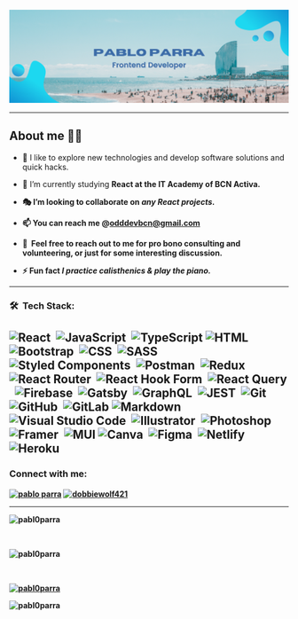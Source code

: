 <a href="https://github.com/Pabl0Parra">![Pabl0Parra Profile SVG](./assets/profile.svg)</a>

---

<!-- Description about me -->
<h2> About me 👨‍💻 </h2>

- 🔭 I like to explore new technologies and develop software solutions and quick hacks.

- 🌱 I’m currently studying <strong>React<strong> at the IT Academy of BCN Activa.

- :performing_arts: I’m looking to collaborate on <em>any React projects.</em>

- 📫 You can reach me @<strong>odddevbcn@gmail.com<strong>

- 💬 &nbsp;Feel free to reach out to me for pro bono consulting and volunteering, or just for some interesting discussion.
- ⚡ Fun fact <em>I practice calisthenics & play the piano.</em>

---

<h3>🛠 &nbsp;Tech Stack:</h3>

![React](https://img.shields.io/badge/-React-05122A?style=flat&logo=react)&nbsp;
![JavaScript](https://img.shields.io/badge/-JavaScript-05122A?style=flat&logo=javascript)&nbsp;
![TypeScript](https://img.shields.io/badge/typescript-05122A?style=flat&logo=typescript&logoColor=white)
![HTML](https://img.shields.io/badge/-HTML-05122A?style=flat&logo=HTML5)&nbsp;
![Bootstrap](https://img.shields.io/badge/-Bootstrap-05122A?style=flat&logo=bootstrap&logoColor=563D7C)&nbsp;
![CSS](https://img.shields.io/badge/-CSS-05122A?style=flat&logo=CSS3&logoColor=1572B6)&nbsp;
![SASS](https://img.shields.io/badge/-SASS-05122A?style=flat&logo=SASS)&nbsp;  
![Styled Components](https://img.shields.io/badge/styled--components-05122A?style=flat&logo=styled-components&logoColor=white)&nbsp;
![Postman](https://img.shields.io/badge/-Postman-05122A?style=flat&logo=Postman)&nbsp;
![Redux](https://img.shields.io/badge/redux-05122A?style=flat&logo=Redux)&nbsp;
![React Router](https://img.shields.io/badge/React_Router-05122A?style=flat&logo=react-router&logoColor=white)&nbsp;
![React Hook Form](https://img.shields.io/badge/React%20Hook%20Form-05122A?style=flat&logo=reacthookform&logoColor=white)&nbsp;
![React Query](https://img.shields.io/badge/-React%20Query-05122A?style=flat&logo=react%20query&logoColor=white)&nbsp;
![Firebase](https://img.shields.io/badge/Firebase-05122A?style=flat&logo=Firebase&logoColor=white)&nbsp;
![Gatsby](https://img.shields.io/badge/Gatsby-05122A?style=flat&logo=gatsby&logoColor=white)&nbsp;
![GraphQL](https://img.shields.io/badge/-GraphQL-05122A?style=flat&logo=graphql&logoColor=white)&nbsp;
![JEST](https://img.shields.io/badge/-JEST-05122A?style=flat&logo=JEST)&nbsp; 
![Git](https://img.shields.io/badge/-Git-05122A?style=flat&logo=git)&nbsp;
![GitHub](https://img.shields.io/badge/-GitHub-05122A?style=flat&logo=github)&nbsp;
![GitLab](https://img.shields.io/badge/gitlab-05122A?style=flat&logo=gitlab&logoColor=white)
![Markdown](https://img.shields.io/badge/-Markdown-05122A?style=flat&logo=markdown)&nbsp;
![Visual Studio Code](https://img.shields.io/badge/-Visual%20Studio%20Code-05122A?style=flat&logo=visual-studio-code&logoColor=007ACC)&nbsp;
![Illustrator](https://img.shields.io/badge/-Illustrator-05122A?style=flat&logo=adobe-illustrator)&nbsp;
![Photoshop](https://img.shields.io/badge/-Photoshop-05122A?style=flat&logo=adobe-photoshop)&nbsp;
![Framer](https://img.shields.io/badge/Framer-05122A?style=flat&logo=Framer)&nbsp;
![MUI](https://img.shields.io/badge/MUI-05122A?style=flat&logo=mui&logoColor=white)
![Canva](https://img.shields.io/badge/Canva-05122A?style=flat&logo=canva&logoColor=white)&nbsp;
![Figma](https://img.shields.io/badge/figma-05122A?style=flat&logo=figma&logoColor=white)&nbsp;
![Netlify](https://img.shields.io/badge/netlify-05122A?style=flat&logo=netlify&logoColor=#00C7B7)&nbsp;
![Heroku](https://img.shields.io/badge/heroku-05122A?style=flat&logo=heroku&logoColor=white)&nbsp;
---

<h3 align="left">Connect with me:</h3>
<p align="left">
<a href="https://linkedin.com/in/pablo parra" target="blank"><img align="center" src="https://raw.githubusercontent.com/rahuldkjain/github-profile-readme-generator/master/src/images/icons/Social/linked-in-alt.svg" alt="pablo parra" height="30" width="40" /></a>
<a href="https://instagram.com/dobbiewolf421" target="blank"><img align="center" src="https://raw.githubusercontent.com/rahuldkjain/github-profile-readme-generator/master/src/images/icons/Social/instagram.svg" alt="dobbiewolf421" height="30" width="40" /></a>
</p>  
  
---

<img src="https://github-readme-stats.vercel.app/api/top-langs?username=pabl0parra&show_icons=true&locale=en&theme=github_dark&layout=compact" alt="pabl0parra" /></p><br/>

<img src="https://github-readme-stats.vercel.app/api?username=pabl0parra&show_icons=true&theme=github_dark&locale=en" alt="pabl0parra" /></p><br/>

<a href="https://github.com/ryo-ma/github-profile-trophy"><img src="https://github-profile-trophy.vercel.app/?username=pabl0parra&theme=github_dark" alt="pabl0parra" /></a> </p>
  
<img src="https://komarev.com/ghpvc/?username=pabl0parra&label=Profile%20views&style=flat" alt="pabl0parra" /> </p>


